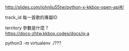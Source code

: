 http://slides.com/johnliu55tw/python-x-kkbox-open-api#/  
 
track_id  每一首歌的專屬ID  
  
territory 參數是什麼？  
https://docs-zhtw.kkbox.codes/docs/q-a  
  

python3 -m virtualenv ./???